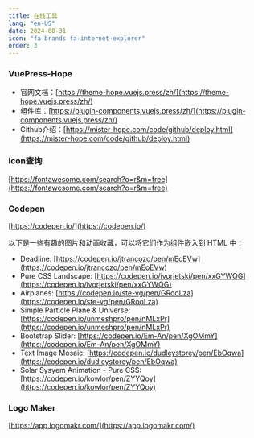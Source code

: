 ```yaml
---
title: 在线工具
lang: "en-US"
date: 2024-08-31
icon: "fa-brands fa-internet-explorer"
order: 3
---
```

### VuePress-Hope

- 官网文档：[https://theme-hope.vuejs.press/zh/](https://theme-hope.vuejs.press/zh/)
- 组件库：[https://plugin-components.vuejs.press/zh/](https://plugin-components.vuejs.press/zh/)
- Github介绍：[https://mister-hope.com/code/github/deploy.html](https://mister-hope.com/code/github/deploy.html)

### icon查询
[https://fontawesome.com/search?o=r&m=free](https://fontawesome.com/search?o=r&m=free)

### Codepen
[https://codepen.io/](https://codepen.io/)

以下是一些有趣的图片和动画收藏，可以将它们作为组件嵌入到 HTML 中：

- Deadline: [https://codepen.io/jtrancozo/pen/mEoEVw](https://codepen.io/jtrancozo/pen/mEoEVw)
- Pure CSS Landscape: [https://codepen.io/ivorjetski/pen/xxGYWQG](https://codepen.io/ivorjetski/pen/xxGYWQG)
- Airplanes: [https://codepen.io/ste-vg/pen/GRooLza](https://codepen.io/ste-vg/pen/GRooLza)
- Simple Particle Plane & Universe: [https://codepen.io/unmeshpro/pen/nMLxPr](https://codepen.io/unmeshpro/pen/nMLxPr)
- Bootstrap Slider: [https://codepen.io/Em-An/pen/XgOMmY](https://codepen.io/Em-An/pen/XgOMmY)
- Text Image Mosaic: [https://codepen.io/dudleystorey/pen/EbOqwa](https://codepen.io/dudleystorey/pen/EbOqwa)
- Solar Sysyem Animation - Pure CSS: [https://codepen.io/kowlor/pen/ZYYQoy](https://codepen.io/kowlor/pen/ZYYQoy)

### Logo Maker
[https://app.logomakr.com/](https://app.logomakr.com/)